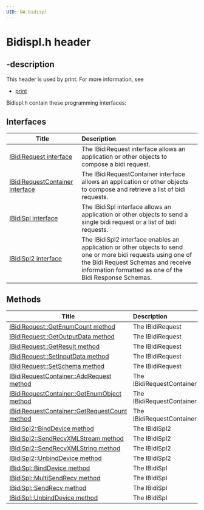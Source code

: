 ```yaml
---
UID: NA:bidispl
---
```


# Bidispl.h header

## -description

This header is used by print. For more information, see
- [print](../_print/index.md)

Bidispl.h contain these programming interfaces:


## Interfaces

| Title   | Description   |
| ---- |:---- |
| [IBidiRequest interface](nn-bidispl-ibidirequest.md) | The IBidiRequest interface allows an application or other objects to compose a bidi request. |
| [IBidiRequestContainer interface](nn-bidispl-ibidirequestcontainer.md) | The IBidiRequestContainer interface allows an application or other objects to compose and retrieve a list of bidi requests. |
| [IBidiSpl interface](nn-bidispl-ibidispl.md) | The IBidiSpl interface allows an application or other objects to send a single bidi request or a list of bidi requests. |
| [IBidiSpl2 interface](nn-bidispl-ibidispl2.md) | The IBidiSpl2 interface enables an application or other objects to send one or more bidi requests using one of the Bidi Request Schemas and receive information formatted as one of the Bidi Response Schemas. |

## Methods

| Title   | Description   |
| ---- |:---- |
| [IBidiRequest::GetEnumCount method](nf-bidispl-ibidirequest-getenumcount.md) | The IBidiRequest |
| [IBidiRequest::GetOutputData method](nf-bidispl-ibidirequest-getoutputdata.md) | The IBidiRequest |
| [IBidiRequest::GetResult method](nf-bidispl-ibidirequest-getresult.md) | The IBidiRequest |
| [IBidiRequest::SetInputData method](nf-bidispl-ibidirequest-setinputdata.md) | The IBidiRequest |
| [IBidiRequest::SetSchema method](nf-bidispl-ibidirequest-setschema.md) | The IBidiRequest |
| [IBidiRequestContainer::AddRequest method](nf-bidispl-ibidirequestcontainer-addrequest.md) | The IBidiRequestContainer |
| [IBidiRequestContainer::GetEnumObject method](nf-bidispl-ibidirequestcontainer-getenumobject.md) | The IBidiRequestContainer |
| [IBidiRequestContainer::GetRequestCount method](nf-bidispl-ibidirequestcontainer-getrequestcount.md) | The IBidiRequestContainer |
| [IBidiSpl2::BindDevice method](nf-bidispl-ibidispl2-binddevice.md) | The IBidiSpl2 |
| [IBidiSpl2::SendRecvXMLStream method](nf-bidispl-ibidispl2-sendrecvxmlstream.md) | The IBidiSpl2 |
| [IBidiSpl2::SendRecvXMLString method](nf-bidispl-ibidispl2-sendrecvxmlstring.md) | The IBidiSpl2 |
| [IBidiSpl2::UnbindDevice method](nf-bidispl-ibidispl2-unbinddevice.md) | The IBidiSpl2 |
| [IBidiSpl::BindDevice method](nf-bidispl-ibidispl-binddevice.md) | The IBidiSpl |
| [IBidiSpl::MultiSendRecv method](nf-bidispl-ibidispl-multisendrecv.md) | The IBidiSpl |
| [IBidiSpl::SendRecv method](nf-bidispl-ibidispl-sendrecv.md) | The IBidiSpl |
| [IBidiSpl::UnbindDevice method](nf-bidispl-ibidispl-unbinddevice.md) | The IBidiSpl |
